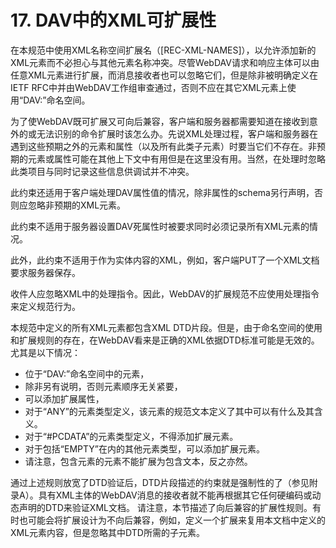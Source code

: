 # 17. DAV中的XML可扩展性

在本规范中使用XML名称空间扩展名（[REC-XML-NAMES]），以允许添加新的XML元素而不必担心与其他元素名称冲突。尽管WebDAV请求和响应主体可以由任意XML元素进行扩展，而消息接收者也可以忽略它们，但是除非被明确定义在IETF RFC中并由WebDAV工作组审查通过，否则不应在其它XML元素上使用“DAV:”命名空间。

为了使WebDAV既可扩展又可向后兼容，客户端和服务器都需要知道在接收到意外的或无法识别的命令扩展时该怎么办。先说XML处理过程，客户端和服务器在遇到这些预期之外的元素和属性（以及所有此类子元素）时要当它们不存在。非预期的元素或属性可能在其他上下文中有用但是在这里没有用。当然，在处理时忽略此类项目与同时记录这些信息供调试并不冲突。

此约束还适用于客户端处理DAV属性值的情况，除非属性的schema另行声明，否则应忽略非预期的XML元素。

此约束不适用于服务器设置DAV死属性时被要求同时必须记录所有XML元素的情况。

此外，此约束不适用于作为实体内容的XML，例如，客户端PUT了一个XML文档要求服务器保存。

收件人应忽略XML中的处理指令。因此，WebDAV的扩展规范不应使用处理指令来定义规范行为。

本规范中定义的所有XML元素都包含XML DTD片段。但是，由于命名空间的使用和扩展规则的存在，在WebDAV看来是正确的XML依据DTD标准可能是无效的。尤其是以下情况：

- 位于“DAV:”命名空间中的元素，
- 除非另有说明，否则元素顺序无关紧要，
- 可以添加扩展属性，
- 对于“ANY”的元素类型定义，该元素的规范文本定义了其中可以有什么及其含义。
- 对于“#PCDATA”的元素类型定义，不得添加扩展元素。
- 对于包括“EMPTY”在内的其他元素类型，可以添加扩展元素。
- 请注意，包含元素的元素不能扩展为包含文本，反之亦然。

通过上述规则放宽了DTD验证后，DTD片段描述的约束就是强制性的了（参见附录A）。具有XML主体的WebDAV消息的接收者就不能再根据其它任何硬编码或动态声明的DTD来验证XML文档。
请注意，本节描述了向后兼容的扩展性规则。有时也可能会将扩展设计为不向后兼容，例如，定义一个扩展来复用本文档中定义的XML元素内容，但是忽略其中DTD所需的子元素。